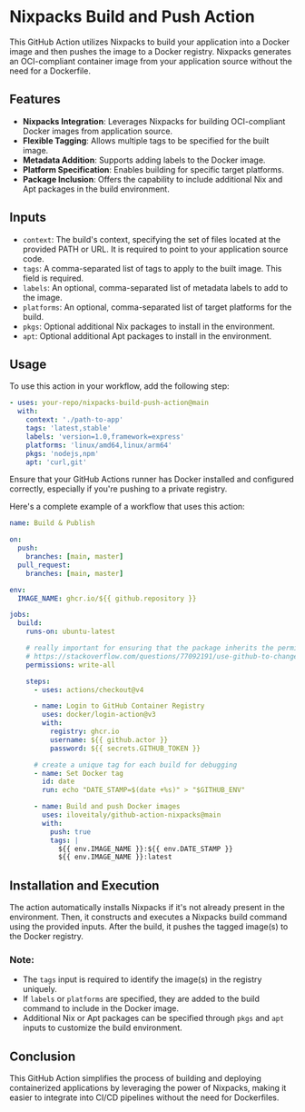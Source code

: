 # Nixpacks Build and Push Action

This GitHub Action utilizes Nixpacks to build your application into a Docker image and then pushes the image to a Docker registry. Nixpacks generates an OCI-compliant container image from your application source without the need for a Dockerfile.

## Features

- **Nixpacks Integration**: Leverages Nixpacks for building OCI-compliant Docker images from application source.
- **Flexible Tagging**: Allows multiple tags to be specified for the built image.
- **Metadata Addition**: Supports adding labels to the Docker image.
- **Platform Specification**: Enables building for specific target platforms.
- **Package Inclusion**: Offers the capability to include additional Nix and Apt packages in the build environment.

## Inputs

- `context`: The build's context, specifying the set of files located at the provided PATH or URL. It is required to point to your application source code.
- `tags`: A comma-separated list of tags to apply to the built image. This field is required.
- `labels`: An optional, comma-separated list of metadata labels to add to the image.
- `platforms`: An optional, comma-separated list of target platforms for the build.
- `pkgs`: Optional additional Nix packages to install in the environment.
- `apt`: Optional additional Apt packages to install in the environment.

## Usage

To use this action in your workflow, add the following step:

```yaml
- uses: your-repo/nixpacks-build-push-action@main
  with:
    context: './path-to-app'
    tags: 'latest,stable'
    labels: 'version=1.0,framework=express'
    platforms: 'linux/amd64,linux/arm64'
    pkgs: 'nodejs,npm'
    apt: 'curl,git'
```

Ensure that your GitHub Actions runner has Docker installed and configured correctly, especially if you're pushing to a private registry.

Here's a complete example of a workflow that uses this action:

```yaml
name: Build & Publish

on:
  push:
    branches: [main, master]
  pull_request:
    branches: [main, master]

env:
  IMAGE_NAME: ghcr.io/${{ github.repository }}

jobs:
  build:
    runs-on: ubuntu-latest

    # really important for ensuring that the package inherits the permissions of the repo
    # https://stackoverflow.com/questions/77092191/use-github-to-change-visibility-of-ghcr-io-package
    permissions: write-all

    steps:
      - uses: actions/checkout@v4

      - name: Login to GitHub Container Registry
        uses: docker/login-action@v3
        with:
          registry: ghcr.io
          username: ${{ github.actor }}
          password: ${{ secrets.GITHUB_TOKEN }}

      # create a unique tag for each build for debugging
      - name: Set Docker tag
        id: date
        run: echo "DATE_STAMP=$(date +%s)" > "$GITHUB_ENV"

      - name: Build and push Docker images
        uses: iloveitaly/github-action-nixpacks@main
        with:
          push: true
          tags: |
            ${{ env.IMAGE_NAME }}:${{ env.DATE_STAMP }}
            ${{ env.IMAGE_NAME }}:latest
```

## Installation and Execution

The action automatically installs Nixpacks if it's not already present in the environment. Then, it constructs and executes a Nixpacks build command using the provided inputs. After the build, it pushes the tagged image(s) to the Docker registry.

### Note:

- The `tags` input is required to identify the image(s) in the registry uniquely.
- If `labels` or `platforms` are specified, they are added to the build command to include in the Docker image.
- Additional Nix or Apt packages can be specified through `pkgs` and `apt` inputs to customize the build environment.

## Conclusion

This GitHub Action simplifies the process of building and deploying containerized applications by leveraging the power of Nixpacks, making it easier to integrate into CI/CD pipelines without the need for Dockerfiles.